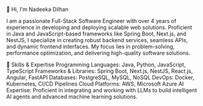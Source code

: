 👋 Hi, I'm Nadeeka Dilhan

I am a passionate Full-Stack Software Engineer with over 4 years of experience in developing and deploying scalable web solutions. Proficient in Java and JavaScript-based frameworks like Spring Boot, Next.js, and NestJS, I specialize in creating robust backend services, seamless APIs, and dynamic frontend interfaces. My focus lies in problem-solving, performance optimization, and delivering high-quality software solutions.

🚀 Skills & Expertise
Programming Languages: Java, Python, JavaScript, TypeScript
Frameworks & Libraries: Spring Boot, Next.js, NestJS, React.js, Angular, FastAPI
Databases: PostgreSQL, MySQL, NoSQL
DevOps: Docker, Kubernetes, CI/CD Pipelines
Cloud Platforms: AWS, Microsoft Azure
AI Expertise: Proficient in integrating and working with LLMs to build intelligent AI agents and advanced machine learning solutions.

